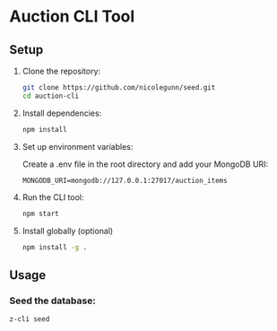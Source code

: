 # Auction CLI Tool

## Setup

1. Clone the repository:
   ```bash
   git clone https://github.com/nicolegunn/seed.git
   cd auction-cli
2. Install dependencies:
    ```bash
    npm install
3. Set up environment variables:
    
    Create a .env file in the root directory and add your MongoDB URI:
    ```env
    MONGODB_URI=mongodb://127.0.0.1:27017/auction_items
4. Run the CLI tool:
    ```bash
    npm start
5. Install globally (optional)
    ```bash
    npm install -g .
## Usage

### Seed the database:
```bash
z-cli seed
```
